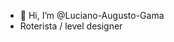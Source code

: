 - 👋 Hi, I’m @Luciano-Augusto-Gama
- Roterista / level designer

<!---
Luciano-Augusto-Gama/Luciano-Augusto-Gama is a ✨ special ✨ repository because its `README.md` (this file) appears on your GitHub profile.
You can click the Preview link to take a look at your changes.
--->
